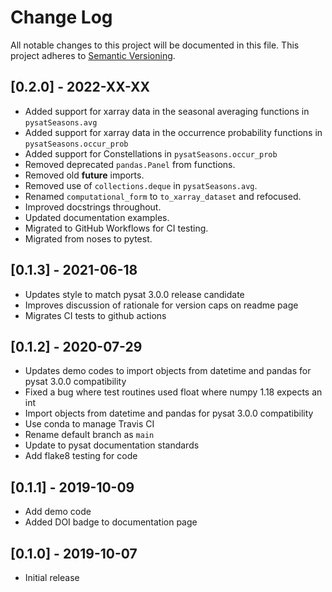 # Change Log
All notable changes to this project will be documented in this file.
This project adheres to [Semantic Versioning](http://semver.org/).

## [0.2.0] - 2022-XX-XX
- Added support for xarray data in the seasonal averaging functions in `pysatSeasons.avg`
- Added support for xarray data in the occurrence probability functions in `pysatSeasons.occur_prob`
- Added support for Constellations in `pysatSeasons.occur_prob`
- Removed deprecated `pandas.Panel` from functions.
- Removed old __future__ imports.
- Removed use of `collections.deque` in `pysatSeasons.avg`.
- Renamed `computational_form` to `to_xarray_dataset` and refocused.
- Improved docstrings throughout.
- Updated documentation examples.
- Migrated to GitHub Workflows for CI testing.
- Migrated from noses to pytest.

## [0.1.3] - 2021-06-18
- Updates style to match pysat 3.0.0 release candidate
- Improves discussion of rationale for version caps on readme page
- Migrates CI tests to github actions

## [0.1.2] - 2020-07-29
- Updates demo codes to import objects from datetime and pandas for pysat 3.0.0 compatibility
- Fixed a bug where test routines used float where numpy 1.18 expects an int
- Import objects from datetime and pandas for pysat 3.0.0 compatibility
- Use conda to manage Travis CI
- Rename default branch as `main`
- Update to pysat documentation standards
- Add flake8 testing for code

## [0.1.1] - 2019-10-09
- Add demo code
- Added DOI badge to documentation page

## [0.1.0] - 2019-10-07
- Initial release

